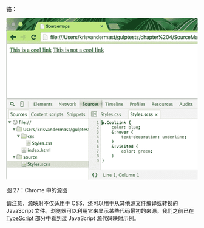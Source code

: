   

铬：

![](img/00031.jpeg)

图 27：Chrome 中的源图

请注意，源映射不仅适用于 CSS，还可以用于从其他源文件编译或转换的 JavaScript 文件。浏览器可以利用它来显示某些代码最初的来源。我们之前已在 [TypeScript](../Text/gulp-31.html#_TypeScript_1) 部分中看到过 JavaScript 源代码映射示例。